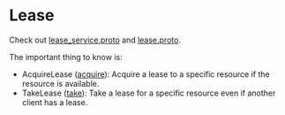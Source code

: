 # Lease

Check out [lease_service.proto](https://dev.bostondynamics.com/protos/bosdyn/api/proto_reference#lease-service-proto) and [lease.proto](https://dev.bostondynamics.com/protos/bosdyn/api/proto_reference#lease-proto).

The important thing to know is:
- AcquireLease ([acquire](https://github.com/boston-dynamics/spot-sdk/blob/2fcd195/python/bosdyn-client/src/bosdyn/client/lease.py#L515)): Acquire a lease to a specific resource if the resource is available.
- TakeLease ([take](https://github.com/boston-dynamics/spot-sdk/blob/2fcd195/python/bosdyn-client/src/bosdyn/client/lease.py#L540)): 	Take a lease for a specific resource even if another client has a lease.
